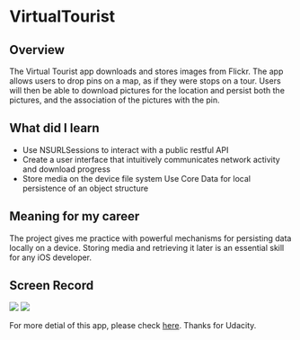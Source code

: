 # VirtualTourist

## Overview
The Virtual Tourist app downloads and stores images from Flickr. The app allows users to drop pins on a map, as if they were stops on a tour. Users will then be able to download pictures for the location and persist both the pictures, and the association of the pictures with the pin.

## What did I learn
* Use NSURLSessions to interact with a public restful API
* Create a user interface that intuitively communicates network activity and download progress
* Store media on the device file system Use Core Data for local persistence of an object structure

## Meaning for my career
The project gives me practice with powerful mechanisms for persisting data locally on a device. Storing media and retrieving it later is an essential skill for any iOS developer.

## Screen Record
![](http://i.giphy.com/l4JyXpkbouleZiaFG.gif)  ![](http://i.giphy.com/3o6ZtlHTvqkR1y8HT2.gif)

For more detial of this app, please check [here](https://docs.google.com/document/d/1j-UIi1jJGuNWKoEjEk09wwYf4ebefnwcVrUYbiHh1MI/pub?embedded=true). Thanks for Udacity.
